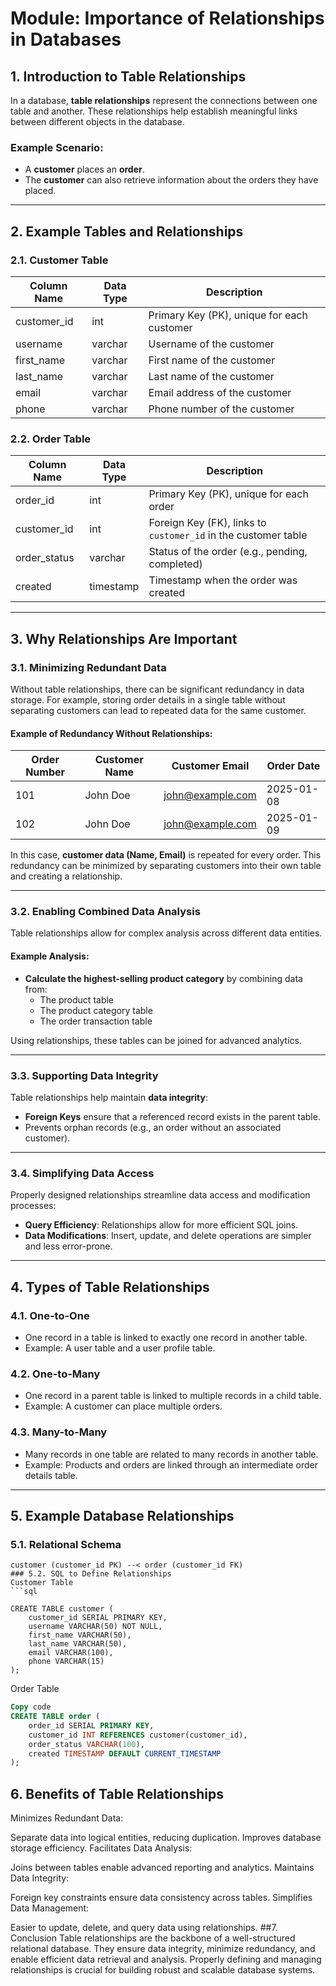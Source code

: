 # Module: Importance of Relationships in Databases

## 1. Introduction to Table Relationships

In a database, **table relationships** represent the connections between one table and another. These relationships help establish meaningful links between different objects in the database.

### Example Scenario:
- A **customer** places an **order**.
- The **customer** can also retrieve information about the orders they have placed.

---

## 2. Example Tables and Relationships

### 2.1. **Customer Table**
| Column Name   | Data Type | Description                    |
|---------------|-----------|--------------------------------|
| customer_id   | int       | Primary Key (PK), unique for each customer |
| username      | varchar   | Username of the customer       |
| first_name    | varchar   | First name of the customer     |
| last_name     | varchar   | Last name of the customer      |
| email         | varchar   | Email address of the customer  |
| phone         | varchar   | Phone number of the customer   |

### 2.2. **Order Table**
| Column Name   | Data Type | Description                    |
|---------------|-----------|--------------------------------|
| order_id      | int       | Primary Key (PK), unique for each order |
| customer_id   | int       | Foreign Key (FK), links to `customer_id` in the customer table |
| order_status  | varchar   | Status of the order (e.g., pending, completed) |
| created       | timestamp | Timestamp when the order was created |

---

## 3. Why Relationships Are Important

### 3.1. Minimizing Redundant Data
Without table relationships, there can be significant redundancy in data storage. For example, storing order details in a single table without separating customers can lead to repeated data for the same customer.

#### Example of Redundancy Without Relationships:
| Order Number | Customer Name | Customer Email       | Order Date  |
|--------------|---------------|----------------------|-------------|
| 101          | John Doe      | john@example.com     | 2025-01-08  |
| 102          | John Doe      | john@example.com     | 2025-01-09  |

In this case, **customer data (Name, Email)** is repeated for every order. This redundancy can be minimized by separating customers into their own table and creating a relationship.

---

### 3.2. Enabling Combined Data Analysis
Table relationships allow for complex analysis across different data entities.

#### Example Analysis:
- **Calculate the highest-selling product category** by combining data from:
  - The product table
  - The product category table
  - The order transaction table

Using relationships, these tables can be joined for advanced analytics.

---

### 3.3. Supporting Data Integrity
Table relationships help maintain **data integrity**:
- **Foreign Keys** ensure that a referenced record exists in the parent table.
- Prevents orphan records (e.g., an order without an associated customer).

---

### 3.4. Simplifying Data Access
Properly designed relationships streamline data access and modification processes:
- **Query Efficiency**: Relationships allow for more efficient SQL joins.
- **Data Modifications**: Insert, update, and delete operations are simpler and less error-prone.

---

## 4. Types of Table Relationships

### 4.1. One-to-One
- One record in a table is linked to exactly one record in another table.
- Example: A user table and a user profile table.

### 4.2. One-to-Many
- One record in a parent table is linked to multiple records in a child table.
- Example: A customer can place multiple orders.

### 4.3. Many-to-Many
- Many records in one table are related to many records in another table.
- Example: Products and orders are linked through an intermediate order details table.

---

## 5. Example Database Relationships

### 5.1. Relational Schema
```plaintext
customer (customer_id PK) --< order (customer_id FK)
### 5.2. SQL to Define Relationships
Customer Table
```sql

CREATE TABLE customer (
    customer_id SERIAL PRIMARY KEY,
    username VARCHAR(50) NOT NULL,
    first_name VARCHAR(50),
    last_name VARCHAR(50),
    email VARCHAR(100),
    phone VARCHAR(15)
);
```
Order Table
```sql
Copy code
CREATE TABLE order (
    order_id SERIAL PRIMARY KEY,
    customer_id INT REFERENCES customer(customer_id),
    order_status VARCHAR(100),
    created TIMESTAMP DEFAULT CURRENT_TIMESTAMP
);
```
## 6. Benefits of Table Relationships
Minimizes Redundant Data:

Separate data into logical entities, reducing duplication.
Improves database storage efficiency.
Facilitates Data Analysis:

Joins between tables enable advanced reporting and analytics.
Maintains Data Integrity:

Foreign key constraints ensure data consistency across tables.
Simplifies Data Management:

Easier to update, delete, and query data using relationships.
##7. Conclusion
Table relationships are the backbone of a well-structured relational database. They ensure data integrity, minimize redundancy, and enable efficient data retrieval and analysis. Properly defining and managing relationships is crucial for building robust and scalable database systems.